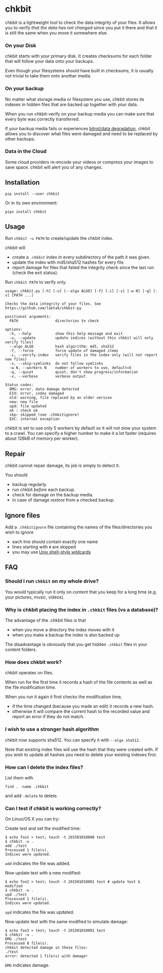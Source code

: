 # chkbit

chkbit is a lightweight tool to check the data integrity of your files. It allows you to verify *that the data has not changed* since you put it there and that it is still the same when you move it somewhere else.

### On your Disk

chkbit starts with your primary disk. It creates checksums for each folder that will follow your data onto your backups.

Even though your filesystems should have built in checksums, it is usually not trivial to take them onto another media.

### On your backup

No matter what storage media or filesystem you use, chkbit stores its indexes in hidden files that are backed up together with your data.

When you run chkbit-verify on your backup media you can make sure that every byte was correctly transferred.

If your backup media fails or experiences [bitrot/data degradation](https://en.wikipedia.org/wiki/Data_degradation), chkbit allows you to discover what files were damaged and need to be replaced by other backups.

### Data in the Cloud

Some cloud providers re-encode your videos or compress your images to save space. chkbit will alert you of any changes.

## Installation

```
pip install --user chkbit
```

Or in its own environment:

```
pipx install chkbit
```

## Usage

Run `chkbit -u PATH` to create/update the chkbit index.

chkbit will

- create a `.chkbit` index in every subdirectory of the path it was given.
- update the index with md5/sha512 hashes for every file.
- report damage for files that failed the integrity check since the last run (check the exit status).

Run `chkbit PATH` to verify only.

```
usage: chkbit.py [-h] [-u] [--algo ALGO] [-f] [-i] [-s] [-w N] [-q] [-v] [PATH ...]

Checks the data integrity of your files. See https://github.com/laktak/chkbit-py

positional arguments:
  PATH                 directories to check

options:
  -h, --help           show this help message and exit
  -u, --update         update indices (without this chkbit will only verify files)
  --algo ALGO          hash algorithm: md5, sha512
  -f, --force          force update of damaged items
  -i, --verify-index   verify files in the index only (will not report new files)
  -s, --skip-symlinks  do not follow symlinks
  -w N, --workers N    number of workers to use, default=5
  -q, --quiet          quiet, don't show progress/information
  -v, --verbose        verbose output

Status codes:
  DMG: error, data damage detected
  EIX: error, index damaged
  old: warning, file replaced by an older version
  new: new file
  upd: file updated
  ok : check ok
  skp: skipped (see .chkbitignore)
  EXC: internal exception
```

chkbit is set to use only 5 workers by default so it will not slow your system to a crawl. You can specify a higher number to make it a lot faster (requires about 128kB of memory per worker).

## Repair

chkbit cannot repair damage, its job is simply to detect it.

You should

- backup regularly.
- run chkbit *before* each backup.
- check for damage on the backup media.
- in case of damage *restore* from a checked backup.

## Ignore files

Add a `.chkbitignore` file containing the names of the files/directories you wish to ignore

- each line should contain exactly one name
- lines starting with `#` are skipped
- you may use [Unix shell-style wildcards](https://docs.python.org/3.8/library/fnmatch.html)

## FAQ

### Should I run `chkbit` on my whole drive?

You would typically run it only on *content* that you keep for a long time (e.g. your pictures, music, videos).

### Why is chkbit placing the index in `.chkbit` files (vs a database)?

The advantage of the .chkbit files is that

- when you move a directory the index moves with it
- when you make a backup the index is also backed up

The disadvantage is obviously that you get hidden `.chkbit` files in your content folders.

### How does chkbit work?

chkbit operates on files.

When run for the first time it records a hash of the file contents as well as the file modification time.

When you run it again it first checks the modification time,

- if the time changed (because you made an edit) it records a new hash.
- otherwise it will compare the current hash to the recorded value and report an error if they do not match.

### I wish to use a stronger hash algorithm

chkbit now supports sha512. You can specify it with `--algo sha512`.

Note that existing index files will use the hash that they were created with. If you wish to update all hashes you need to delete your existing indexes first.

### How can I delete the index files?

List them with

```
find . -name .chkbit
```

and add `-delete` to delete.

### Can I test if chkbit is working correctly?

On Linux/OS X you can try:

Create test and set the modified time:
```
$ echo foo1 > test; touch -t 201501010000 test
$ chkbit -u .
add ./test
Processed 1 file(s).
Indices were updated.
```
`add` indicates the file was added.

Now update test with a new modified:
```
$ echo foo2 > test; touch -t 201501010001 test # update test & modified
$ chkbit -u .
upd ./test
Processed 1 file(s).
Indices were updated.
```

`upd` indicates the file was updated.

Now update test with the same modified to simulate damage:
```
$ echo foo3 > test; touch -t 201501010001 test
$ chkbit -u .
DMG ./test
Processed 0 file(s).
chkbit detected damage in these files:
./test
error: detected 1 file(s) with damage!
```

`DMG` indicates damage.

